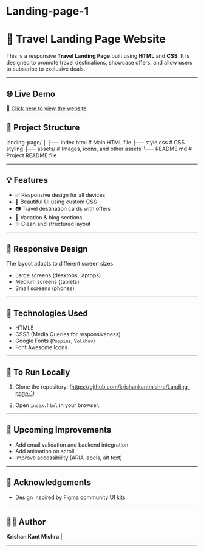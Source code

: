 # Landing-page-1

# 🧭 Travel Landing Page Website

This is a responsive **Travel Landing Page** built using **HTML** and **CSS**. It is designed to promote travel destinations, showcase offers, and allow users to subscribe to exclusive deals.

---

## 🌐 Live Demo

[🔗 Click here to view the website](https://gleeful-caramel-e2a8f8.netlify.app/)

## 📁 Project Structure

landing-page/
│
├── index.html # Main HTML file
├── style.css # CSS styling
├── assets/ # Images, icons, and other assets
└── README.md # Project README file

---

## 💡 Features

- ✅ Responsive design for all devices
- 🎨 Beautiful UI using custom CSS
- 📷 Travel destination cards with offers
- 🧳 Vacation & blog sections
- ✨ Clean and structured layout

---

## 📱 Responsive Design

The layout adapts to different screen sizes:

- Large screens (desktops, laptops)
- Medium screens (tablets)
- Small screens (phones)

---

## 🚀 Technologies Used

- HTML5
- CSS3 (Media Queries for responsiveness)
- Google Fonts (`Poppins`, `Volkhov`)
- Font Awesome Icons

---

## 📌 To Run Locally

1. Clone the repository:
   (https://github.com/krishankantmishra/Landing-page-1)

2. Open `index.html` in your browser.

---

## 🔧 Upcoming Improvements

- Add email validation and backend integration
- Add animation on scroll
- Improve accessibility (ARIA labels, alt text)

---

## 🙌 Acknowledgements

- Design inspired by Figma community UI kits

---

## 🧑‍💻 Author

**Krishan Kant Mishra** |

---


